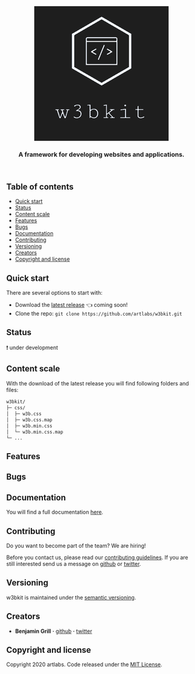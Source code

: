 
<div align='center'>
  <a href='#'>
    <img src='misc/logo.png' alt='logo'>
  </a>
</div>

<h3 align='center'>
  A framework for developing websites and applications.
</h3>

<br>

## Table of contents

- [Quick start](#quick-start)
- [Status](#status)
- [Content scale](#content-scale)
- [Features](#features)
- [Bugs](#bugs)
- [Documentation](#documentation)
- [Contributing](#contributing)
- [Versioning](#versioning)
- [Creators](#creators)
- [Copyright and license](#copyright-and-license)

## Quick start

There are several options to start with:

- Download the [latest release](#) :point_left: coming soon!
- Clone the repo: `git clone https://github.com/artlabs/w3bkit.git`

## Status

:exclamation: under development

## Content scale

With the download of the latest release you will find following folders and files:
```text
w3bkit/
├─ css/
│  ├─ w3b.css
│  ├─ w3b.css.map
│  ├─ w3b.min.css
│  └─ w3b.min.css.map
└─ ...
```

## Features

## Bugs

## Documentation

You will find a full documentation [here](docs/w3bkit.md).

## Contributing

Do you want to become part of the team? We are hiring!

Before you contact us, please read our [contributing guidelines](.github/CONTRIBUTING.md). If you are still interested send us a message on [github](https://github.com/artlabs) or [twitter](https://twitter.com/artlabs3).

## Versioning

w3bkit is maintained under the [semantic versioning](https://semver.org/).

## Creators

- **Benjamin Grill**  **·** [github](https://github.com/artlabs) **·** [twitter](https://twitter.com/artlabs3)

## Copyright and license

Copyright 2020 artlabs. Code released under the [MIT License](LICENSE).
